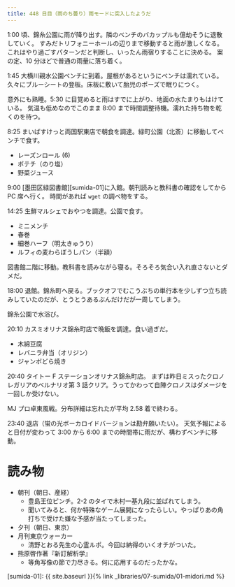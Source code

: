 ```yaml
---
title: 448 日目（雨のち曇り）雨モードに突入したようだ
---
```


1:00 頃、錦糸公園に雨が降り出す。隣のベンチのバカップルも億劫そうに退散していく。
すみだトリフォニーホールの辺りまで移動すると雨が激しくなる。これはやり過ごすパターンだと判断し、いったん雨宿りすることに決める。
案の定、10 分ほどで普通の雨量に落ち着く。

1:45 大横川親水公園ベンチに到着。屋根があるというにベンチは濡れている。
久々にブルーシートの登板。床板に敷いて胎児のポーズで眠りにつく。

意外にも熟睡。5:30 に目覚めると雨はすでに上がり、地面の水たまりもはけている。
気温も低めなのでこのまま 8:00 まで時間調整待機。濡れた持ち物を乾くのを待つ。

8:25 まいばすけっと両国駅東店で朝食を調達。緑町公園（北斎）に移動してベンチで食す。

* レーズンロール (6)
* ポテチ（のり塩）
* 野菜ジュース

9:00 [墨田区緑図書館][sumida-01]に入館。朝刊読みと教科書の確認をしてから PC 席へ行く。
時間があれば `wget` の調べ物をする。

14:25 生鮮マルシェでおやつを調達。公園で食す。

* ミニメンチ
* 春巻
* 細巻ハーフ（明太きゅうり）
* ルフィの麦わらぼうしパン（半額）

図書館二階に移動。教科書を読みながら寝る。そろそろ気合い入れ直さないとダメだ。

18:00 退館。錦糸町へ戻る。ブックオフでむこうぶちの単行本を少しずつ立ち読みしていたのだが、とうとうあるぶんだけだが一周してしまう。

錦糸公園で水浴び。

20:10 カスミオリナス錦糸町店で晩飯を調達。食い過ぎだ。

* 木綿豆腐
* レバニラ弁当（オリジン）
* ジャンボどら焼き

20:40 タイトー F ステーションオリナス錦糸町店。
まずは昨日ミスったクロノレガリアのベルナリオ第 3 話クリア。うってかわって自陣クロノスはダメージを一回しか受けない。

MJ プロ卓東風戦。分布詳細は忘れたが平均 2.58 着で終わる。

23:40 退店（蛍の光ボーカロイドバージョンは勘弁願いたい）。
天気予報によると日付が変わって 3:00 から 6:00 までの時間帯に雨だが、構わずベンチに移動。

# 読み物

* 朝刊（朝日、産経）
  * 豊島王位ピンチ。2-2 のタイで木村一基九段に並ばれてしまう。
  * 聞いてみると、何か特殊なゲーム展開になったらしい。やっぱりあの角打ちで受けた嫌な予感が当たってしまった。
* 夕刊（朝日、東京）
* 月刊東京ウォーカー
  * 清野とおる先生の心霊ルポ。今回は納得のいくオチがついた。
* 熊原啓作著『新訂解析学』
  * 等角写像の節で力尽きる。何に応用するのだったかな。

[sumida-01]: {{ site.baseurl }}{% link _libraries/07-sumida/01-midori.md %}
